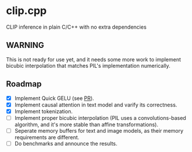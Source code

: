 # clip.cpp
CLIP inference in plain C/C++ with no extra dependencies

## WARNING
This is not ready for use yet, and it needs some more work to implement bicubic interpolation that matches PIL's implementation numerically.

## Roadmap
- [x] Implement Quick GELU (see [PR](https://github.com/ggerganov/ggml/pulls/254)).
- [x] Implement causal attention in text model and varify its correctness.
- [x] Implement tokenization.
- [ ] Implement proper bicubic interpolation (PIL uses a convolutions-based algorithm, and it's more stable than affine transformations).
- [ ] Seperate memory buffers for text and image models, as their memory requirements are different.
- [ ] Do benchmarks and announce the results.
